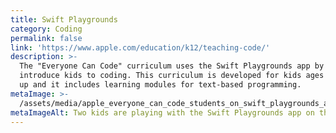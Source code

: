 ```yaml
---
title: Swift Playgrounds
category: Coding
permalink: false
link: 'https://www.apple.com/education/k12/teaching-code/'
description: >-
  The "Everyone Can Code" curriculum uses the Swift Playgrounds app by Apple to
  introduce kids to coding. This curriculum is developed for kids ages eight and
  up and it includes learning modules for text-based programming.  
metaImage: >-
  /assets/media/apple_everyone_can_code_students_on_swift_playgrounds_app_05172018.jpg
metaImageAlt: Two kids are playing with the Swift Playgrounds app on their iPads.
---
```

